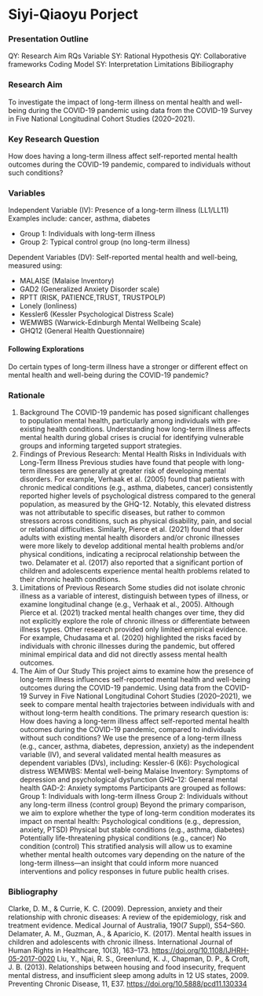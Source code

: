 # Siyi-Qiaoyu Porject

### Presentation Outline
QY: Research Aim
RQs
Variable 
SY: Rational 
Hypothesis 
QY: Collaborative frameworks
Coding
Model 
SY: Interpretation
Limitations
Bibiliography 

### Research Aim
To investigate the impact of long-term illness on mental health and well-being during the COVID-19 pandemic using data from the COVID-19 Survey in Five National Longitudinal Cohort Studies (2020–2021).

### Key Research Question
How does having a long-term illness affect self-reported mental health outcomes during the COVID-19 pandemic, compared to individuals without such conditions?

### Variables
Independent Variable (IV):
Presence of a long-term illness (LL1/LL11)
Examples include: cancer, asthma, diabetes
- Group 1: Individuals with long-term illness
- Group 2: Typical control group (no long-term illness)

Dependent Variables (DV):
Self-reported mental health and well-being, measured using:
- MALAISE (Malaise Inventory)
- GAD2 (Generalized Anxiety Disorder scale)
- RPTT (RISK, PATIENCE,TRUST, TRUSTPOLP)
- Lonely (lonliness)
- Kessler6 (Kessler Psychological Distress Scale)
- WEMWBS (Warwick-Edinburgh Mental Wellbeing Scale)
- GHQ12 (General Health Questionnaire)

#### Following Explorations
Do certain types of long-term illness have a stronger or different effect on mental health and well-being during the COVID-19 pandemic?

### Rationale
1. Background
The COVID-19 pandemic has posed significant challenges to population mental health, particularly among individuals with pre-existing health conditions. Understanding how long-term illness affects mental health during global crises is crucial for identifying vulnerable groups and informing targeted support strategies.
2. Findings of Previous Research: Mental Health Risks in Individuals with Long-Term Illness
Previous studies have found that people with long-term illnesses are generally at greater risk of developing mental disorders. For example, Verhaak et al. (2005) found that patients with chronic medical conditions (e.g., asthma, diabetes, cancer) consistently reported higher levels of psychological distress compared to the general population, as measured by the GHQ-12. Notably, this elevated distress was not attributable to specific diseases, but rather to common stressors across conditions, such as physical disability, pain, and social or relational difficulties.
Similarly, Pierce et al. (2021) found that older adults with existing mental health disorders and/or chronic illnesses were more likely to develop additional mental health problems and/or physical conditions, indicating a reciprocal relationship between the two.
Delamater et al. (2017) also reported that a significant portion of children and adolescents experience mental health problems related to their chronic health conditions.
3. Limitations of Previous Research
Some studies did not isolate chronic illness as a variable of interest, distinguish between types of illness, or examine longitudinal change (e.g., Verhaak et al., 2005). Although Pierce et al. (2021) tracked mental health changes over time, they did not explicitly explore the role of chronic illness or differentiate between illness types.
Other research provided only limited empirical evidence. For example, Chudasama et al. (2020) highlighted the risks faced by individuals with chronic illnesses during the pandemic, but offered minimal empirical data and did not directly assess mental health outcomes.
4. The Aim of Our Study
This project aims to examine how the presence of long-term illness influences self-reported mental health and well-being outcomes during the COVID-19 pandemic. Using data from the COVID-19 Survey in Five National Longitudinal Cohort Studies (2020–2021), we seek to compare mental health trajectories between individuals with and without long-term health conditions.
The primary research question is:
How does having a long-term illness affect self-reported mental health outcomes during the COVID-19 pandemic, compared to individuals without such conditions?
We use the presence of a long-term illness (e.g., cancer, asthma, diabetes, depression, anxiety) as the independent variable (IV), and several validated mental health measures as dependent variables (DVs), including:
Kessler-6 (K6): Psychological distress
WEMWBS: Mental well-being
Malaise Inventory: Symptoms of depression and psychological dysfunction
GHQ-12: General mental health
GAD-2: Anxiety symptoms
Participants are grouped as follows:
Group 1: Individuals with long-term illness
Group 2: Individuals without any long-term illness (control group)
Beyond the primary comparison, we aim to explore whether the type of long-term condition moderates its impact on mental health:
Psychological conditions (e.g., depression, anxiety, PTSD)
Physical but stable conditions (e.g., asthma, diabetes)
Potentially life-threatening physical conditions (e.g., cancer)
No condition (control)
This stratified analysis will allow us to examine whether mental health outcomes vary depending on the nature of the long-term illness—an insight that could inform more nuanced interventions and policy responses in future public health crises.

### Bibliography
Clarke, D. M., & Currie, K. C. (2009). Depression, anxiety and their relationship with chronic diseases: A review of the epidemiology, risk and treatment evidence. Medical Journal of Australia, 190(7 Suppl), S54–S60.
Delamater, A. M., Guzman, A., & Aparicio, K. (2017). Mental health issues in children and adolescents with chronic illness. International Journal of Human Rights in Healthcare, 10(3), 163–173. https://doi.org/10.1108/IJHRH-05-2017-0020
Liu, Y., Njai, R. S., Greenlund, K. J., Chapman, D. P., & Croft, J. B. (2013). Relationships between housing and food insecurity, frequent mental distress, and insufficient sleep among adults in 12 US states, 2009. Preventing Chronic Disease, 11, E37. https://doi.org/10.5888/pcd11.130334


